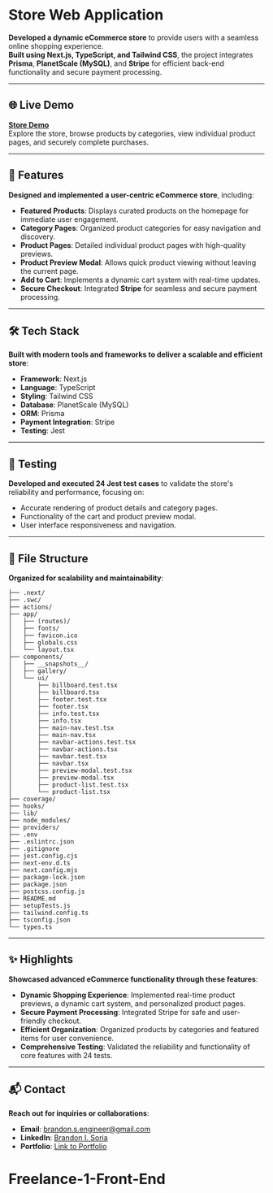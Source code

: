 # Store Web Application

**Developed a dynamic eCommerce store** to provide users with a seamless online shopping experience.  
**Built using Next.js, TypeScript, and Tailwind CSS**, the project integrates **Prisma**, **PlanetScale (MySQL)**, and **Stripe** for efficient back-end functionality and secure payment processing.

---

## 🌐 Live Demo

**[Store Demo](#)**  
Explore the store, browse products by categories, view individual product pages, and securely complete purchases.

---

## 🚀 Features

**Designed and implemented a user-centric eCommerce store**, including:

- **Featured Products**: Displays curated products on the homepage for immediate user engagement.
- **Category Pages**: Organized product categories for easy navigation and discovery.
- **Product Pages**: Detailed individual product pages with high-quality previews.
- **Product Preview Modal**: Allows quick product viewing without leaving the current page.
- **Add to Cart**: Implements a dynamic cart system with real-time updates.
- **Secure Checkout**: Integrated **Stripe** for seamless and secure payment processing.

---

## 🛠️ Tech Stack

**Built with modern tools and frameworks to deliver a scalable and efficient store**:

- **Framework**: Next.js
- **Language**: TypeScript
- **Styling**: Tailwind CSS
- **Database**: PlanetScale (MySQL)
- **ORM**: Prisma
- **Payment Integration**: Stripe
- **Testing**: Jest

---

## 🧪 Testing

**Developed and executed 24 Jest test cases** to validate the store's reliability and performance, focusing on:

- Accurate rendering of product details and category pages.
- Functionality of the cart and product preview modal.
- User interface responsiveness and navigation.

---

## 📂 File Structure

**Organized for scalability and maintainability**:

```
├── .next/
├── .swc/
├── actions/
├── app/
│   ├── (routes)/
│   ├── fonts/
│   ├── favicon.ico
│   ├── globals.css
│   └── layout.tsx
├── components/
│   ├── __snapshots__/
│   ├── gallery/
│   └── ui/
│       ├── billboard.test.tsx
│       ├── billboard.tsx
│       ├── footer.test.tsx
│       ├── footer.tsx
│       ├── info.test.tsx
│       ├── info.tsx
│       ├── main-nav.test.tsx
│       ├── main-nav.tsx
│       ├── navbar-actions.test.tsx
│       ├── navbar-actions.tsx
│       ├── navbar.test.tsx
│       ├── navbar.tsx
│       ├── preview-modal.test.tsx
│       ├── preview-modal.tsx
│       ├── product-list.test.tsx
│       └── product-list.tsx
├── coverage/
├── hooks/
├── lib/
├── node_modules/
├── providers/
├── .env
├── .eslintrc.json
├── .gitignore
├── jest.config.cjs
├── next-env.d.ts
├── next.config.mjs
├── package-lock.json
├── package.json
├── postcss.config.js
├── README.md
├── setupTests.js
├── tailwind.config.ts
├── tsconfig.json
└── types.ts
```

---

## ✨ Highlights

**Showcased advanced eCommerce functionality through these features**:

- **Dynamic Shopping Experience**: Implemented real-time product previews, a dynamic cart system, and personalized product pages.
- **Secure Payment Processing**: Integrated Stripe for safe and user-friendly checkout.
- **Efficient Organization**: Organized products by categories and featured items for user convenience.
- **Comprehensive Testing**: Validated the reliability and functionality of core features with 24 tests.

---

## 📬 Contact

**Reach out for inquiries or collaborations**:

- **Email**: [brandon.s.engineer@gmail.com](mailto:brandon.s.engineer@gmail.com)
- **LinkedIn**: [Brandon I. Soria](https://www.linkedin.com/in/brandon-i-soria/)
- **Portfolio**: [Link to Portfolio](https://www.brandon-s-engineer.com/)
# Freelance-1-Front-End
